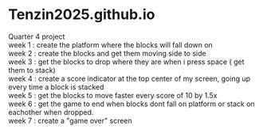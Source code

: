 # Tenzin2025.github.io
Quarter 4 project <br>
week 1 : create the platform where the blocks will fall down on <br>
week 2 : create the blocks and get them moving side to side <br>
week 3 : get the blocks to drop where they are when i press space ( get them to stack) <br>
week 4 : create a score indicator at the top center of my screen, going up every time a block is stacked <br>
week 5 : get the blocks to move faster every score of 10 by 1.5x <br>
week 6 : get the game to end when blocks dont fall on platform or stack on eachother when dropped. <br>
week 7 : create a "game over" screen
